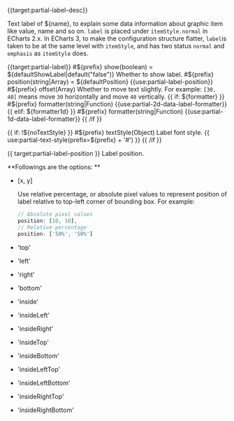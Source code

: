 {{target:partial-label-desc}}

Text label of ${name}, to explain some data information about graphic item like value, name and so on. `label` is placed under `itemStyle.normal` in ECharts 2.x. In ECharts 3, to make the configuration structure flatter, `label`is taken to be at the same level with `itemStyle`, and has two status `normal` and `emphasis` as `itemStyle` does.


{{target:partial-label}}
#${prefix} show(boolean) = ${defaultShowLabel|default("false")}
Whether to show label.
#${prefix} position(string|Array) = ${defaultPosition}
{{use:partial-label-position}}
#${prefix} offset(Array)
Whether to move text slightly. For example: `[30, 40]` means move `30` horizontally and move `40` vertically.
{{ if: ${formatter} }}
#${prefix} formatter(string|Function)
{{use:partial-2d-data-label-formatter}}
{{ elif: ${formatter1d} }}
#${prefix} formatter(string|Function)
{{use:partial-1d-data-label-formatter}}
{{ /if }}

{{ if: !${noTextStyle} }}
#${prefix} textStyle(Object)
Label font style.
{{ use:partial-text-style(prefix=${prefix} + '#') }}
{{ /if }}


{{ target:partial-label-position }}
Label position.

**Followings are the options: **

+ [x, y]

    Use relative percentage, or absolute pixel values to represent position of label relative to top-left corner of bounding box.
    For example:
    ```js
    // Absolute pixel values
    position: [10, 10],
    // Relative percentage
    position: ['50%', '50%']
    ```

+ 'top'
+ 'left'
+ 'right'
+ 'bottom'
+ 'inside'
+ 'insideLeft'
+ 'insideRight'
+ 'insideTop'
+ 'insideBottom'
+ 'insideLeftTop'
+ 'insideLeftBottom'
+ 'insideRightTop'
+ 'insideRightBottom'